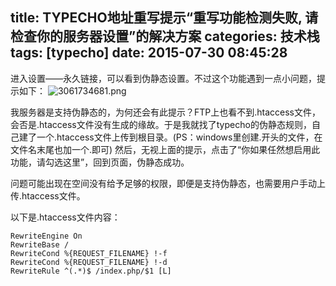 title: TYPECHO地址重写提示“重写功能检测失败, 请检查你的服务器设置”的解决方案
categories: 技术栈
tags: [typecho]
date: 2015-07-30 08:45:28
---
进入设置——永久链接，可以看到伪静态设置。不过这个功能遇到一点小问题，提示如下：
![3061734681.png][1]


  [1]: http://www.ghostsf.com/usr/uploads/2015/07/3321898248.png

我服务器是支持伪静态的，为何还会有此提示？FTP上也看不到.htaccess文件，会否是.htaccess文件没有生成的缘故。于是我就找了typecho的伪静态规则，自己建了一个.htaccess文件上传到根目录。(PS：windows里创建.开头的文件，在文件名末尾也加一个.即可)
然后，无视上面的提示，点击了“你如果任然想启用此功能，请勾选这里”，回到页面，伪静态成功。

问题可能出现在空间没有给予足够的权限，即便是支持伪静态，也需要用户手动上传.htaccess文件。

以下是.htaccess文件内容：

    RewriteEngine On 
    RewriteBase / 
    RewriteCond %{REQUEST_FILENAME} !-f 
    RewriteCond %{REQUEST_FILENAME} !-d 
    RewriteRule ^(.*)$ /index.php/$1 [L]

